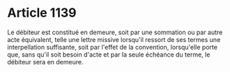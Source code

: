 # Article 1139

Le débiteur est constitué en demeure, soit par une sommation ou par autre acte équivalent, telle une lettre missive lorsqu'il ressort de ses termes une interpellation suffisante, soit par l'effet de la convention, lorsqu'elle porte que, sans qu'il soit besoin d'acte et par la seule échéance du terme, le débiteur sera en demeure.